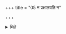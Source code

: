 +++
title = "05 न प्रक्षालयति न"

+++

<details><summary>थिते</summary>

5. He does not wash (the rice-grains), nor does he cause water to flow over them.
</details>
